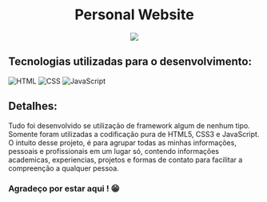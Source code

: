 <div align="center">
  
  # Personal Website
</div>

<div align="center">
  <img src="https://cdn.discordapp.com/attachments/1199104150206685344/1200519454283542689/Hynaell-banner-linkedin.png?ex=65c679de&is=65b404de&hm=b04d81f7ec40240c4fd1ed0e775d9bebfb3bd07af94f4b75cffd544949e687ab&">
</div>

<div align="left">
  
  ## Tecnologias utilizadas para o desenvolvimento:
   <img alt="HTML" src="https://img.shields.io/badge/HTML5-E34F26?style=for-the-badge&logo=html5&logoColor=white">
  <img alt="CSS" src="https://img.shields.io/badge/CSS3-1572B6?style=for-the-badge&logo=css3&logoColor=white">
  <img alt="JavaScript" src="https://img.shields.io/badge/JavaScript-F7DF1E?style=for-the-badge&logo=javascript&logoColor=black">
  <br>
  
  ## Detalhes:
  Tudo foi desenvolvido se utilização de framework algum de nenhum tipo. Somente foram utilizadas a codificação pura de HTML5, CSS3 e JavaScript.
O intuito desse projeto, é para agrupar todas as minhas informações, pessoais e profissionais em um lugar só, contendo informações academicas, experiencias, projetos e formas de contato para facilitar a compreenção a qualquer pessoa.
<br>
### Agradeço por estar aqui ! 😁
</div>



